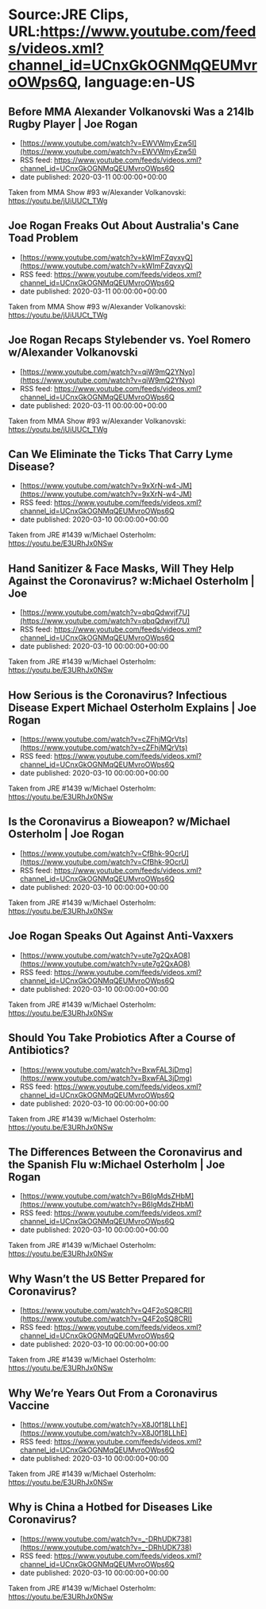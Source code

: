 # Source:JRE Clips, URL:https://www.youtube.com/feeds/videos.xml?channel_id=UCnxGkOGNMqQEUMvroOWps6Q, language:en-US

## Before MMA Alexander Volkanovski Was a 214lb Rugby Player | Joe Rogan
 - [https://www.youtube.com/watch?v=EWVWmyEzw5I](https://www.youtube.com/watch?v=EWVWmyEzw5I)
 - RSS feed: https://www.youtube.com/feeds/videos.xml?channel_id=UCnxGkOGNMqQEUMvroOWps6Q
 - date published: 2020-03-11 00:00:00+00:00

Taken from MMA Show #93 w/Alexander Volkanovski:
https://youtu.be/jUiUUCt_TWg

## Joe Rogan Freaks Out About Australia's Cane Toad Problem
 - [https://www.youtube.com/watch?v=kWImFZqvxyQ](https://www.youtube.com/watch?v=kWImFZqvxyQ)
 - RSS feed: https://www.youtube.com/feeds/videos.xml?channel_id=UCnxGkOGNMqQEUMvroOWps6Q
 - date published: 2020-03-11 00:00:00+00:00

Taken from MMA Show #93 w/Alexander Volkanovski:
https://youtu.be/jUiUUCt_TWg

## Joe Rogan Recaps Stylebender vs. Yoel Romero w/Alexander Volkanovski
 - [https://www.youtube.com/watch?v=qiW9mQ2YNyo](https://www.youtube.com/watch?v=qiW9mQ2YNyo)
 - RSS feed: https://www.youtube.com/feeds/videos.xml?channel_id=UCnxGkOGNMqQEUMvroOWps6Q
 - date published: 2020-03-11 00:00:00+00:00

Taken from MMA Show #93 w/Alexander Volkanovski:
https://youtu.be/jUiUUCt_TWg

## Can We Eliminate the Ticks That Carry Lyme Disease?
 - [https://www.youtube.com/watch?v=9xXrN-w4-JM](https://www.youtube.com/watch?v=9xXrN-w4-JM)
 - RSS feed: https://www.youtube.com/feeds/videos.xml?channel_id=UCnxGkOGNMqQEUMvroOWps6Q
 - date published: 2020-03-10 00:00:00+00:00

Taken from JRE #1439 w/Michael Osterholm: https://youtu.be/E3URhJx0NSw

## Hand Sanitizer & Face Masks, Will They Help Against the Coronavirus? w:Michael Osterholm | Joe
 - [https://www.youtube.com/watch?v=qbqQdwvjf7U](https://www.youtube.com/watch?v=qbqQdwvjf7U)
 - RSS feed: https://www.youtube.com/feeds/videos.xml?channel_id=UCnxGkOGNMqQEUMvroOWps6Q
 - date published: 2020-03-10 00:00:00+00:00

Taken from JRE #1439 w/Michael Osterholm:
https://youtu.be/E3URhJx0NSw

## How Serious is the Coronavirus? Infectious Disease Expert Michael Osterholm Explains | Joe Rogan
 - [https://www.youtube.com/watch?v=cZFhjMQrVts](https://www.youtube.com/watch?v=cZFhjMQrVts)
 - RSS feed: https://www.youtube.com/feeds/videos.xml?channel_id=UCnxGkOGNMqQEUMvroOWps6Q
 - date published: 2020-03-10 00:00:00+00:00

Taken from JRE #1439 w/Michael Osterholm:
https://youtu.be/E3URhJx0NSw

## Is the Coronavirus a Bioweapon? w/Michael Osterholm | Joe Rogan
 - [https://www.youtube.com/watch?v=CfBhk-9OcrU](https://www.youtube.com/watch?v=CfBhk-9OcrU)
 - RSS feed: https://www.youtube.com/feeds/videos.xml?channel_id=UCnxGkOGNMqQEUMvroOWps6Q
 - date published: 2020-03-10 00:00:00+00:00

Taken from JRE #1439 w/Michael Osterholm:
https://youtu.be/E3URhJx0NSw

## Joe Rogan Speaks Out Against Anti-Vaxxers
 - [https://www.youtube.com/watch?v=ute7g2QxAO8](https://www.youtube.com/watch?v=ute7g2QxAO8)
 - RSS feed: https://www.youtube.com/feeds/videos.xml?channel_id=UCnxGkOGNMqQEUMvroOWps6Q
 - date published: 2020-03-10 00:00:00+00:00

Taken from JRE #1439 w/Michael Osterholm: https://youtu.be/E3URhJx0NSw

## Should You Take Probiotics After a Course of Antibiotics?
 - [https://www.youtube.com/watch?v=BxwFAL3jDmg](https://www.youtube.com/watch?v=BxwFAL3jDmg)
 - RSS feed: https://www.youtube.com/feeds/videos.xml?channel_id=UCnxGkOGNMqQEUMvroOWps6Q
 - date published: 2020-03-10 00:00:00+00:00

Taken from JRE #1439 w/Michael Osterholm: https://youtu.be/E3URhJx0NSw

## The Differences Between the Coronavirus and the Spanish Flu w:Michael Osterholm | Joe Rogan
 - [https://www.youtube.com/watch?v=B6IgMdsZHbM](https://www.youtube.com/watch?v=B6IgMdsZHbM)
 - RSS feed: https://www.youtube.com/feeds/videos.xml?channel_id=UCnxGkOGNMqQEUMvroOWps6Q
 - date published: 2020-03-10 00:00:00+00:00

Taken from JRE #1439 w/Michael Osterholm:
https://youtu.be/E3URhJx0NSw

## Why Wasn’t the US Better Prepared for Coronavirus?
 - [https://www.youtube.com/watch?v=Q4F2oSQ8CRI](https://www.youtube.com/watch?v=Q4F2oSQ8CRI)
 - RSS feed: https://www.youtube.com/feeds/videos.xml?channel_id=UCnxGkOGNMqQEUMvroOWps6Q
 - date published: 2020-03-10 00:00:00+00:00

Taken from JRE #1439 w/Michael Osterholm: https://youtu.be/E3URhJx0NSw

## Why We’re Years Out From a Coronavirus Vaccine
 - [https://www.youtube.com/watch?v=X8J0f18LLhE](https://www.youtube.com/watch?v=X8J0f18LLhE)
 - RSS feed: https://www.youtube.com/feeds/videos.xml?channel_id=UCnxGkOGNMqQEUMvroOWps6Q
 - date published: 2020-03-10 00:00:00+00:00

Taken from JRE #1439 w/Michael Osterholm: https://youtu.be/E3URhJx0NSw

## Why is China a Hotbed for Diseases Like Coronavirus?
 - [https://www.youtube.com/watch?v=_-DRhUDK738](https://www.youtube.com/watch?v=_-DRhUDK738)
 - RSS feed: https://www.youtube.com/feeds/videos.xml?channel_id=UCnxGkOGNMqQEUMvroOWps6Q
 - date published: 2020-03-10 00:00:00+00:00

Taken from JRE #1439 w/Michael Osterholm: https://youtu.be/E3URhJx0NSw


